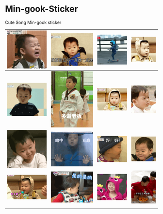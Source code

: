 # Min-gook-Sticker

Cute Song Min-gook sticker

|![哭](民咕咕表情包/1.gif)|![不可描述](民咕咕表情包/2.gif)|![滑板车](民咕咕表情包/3.gif)|![苦恼叹气](民咕咕表情包/4.gif)|
|---|---|---|---|
|![挠头](民咕咕表情包/5.gif)|![多谢老板](民咕咕表情包/6.gif)|![心虚](民咕咕表情包/7.gif)|![迷茫](民咕咕表情包/8.gif)|
|![伤心](民咕咕表情包/9.gif)|![暗中观察](民咕咕表情包/10.gif)|![好!](民咕咕表情包/11.gif)|![大笑](民咕咕表情包/12.gif)|
|![哇白痴](民咕咕表情包/13.gif)|![是的是的](民咕咕表情包/14.gif)|![开心笑](民咕咕表情包/15.gif)|![不许吃了大肥婆](民咕咕表情包/16.gif)|
||   |   |   |
|   |   |   |   |
